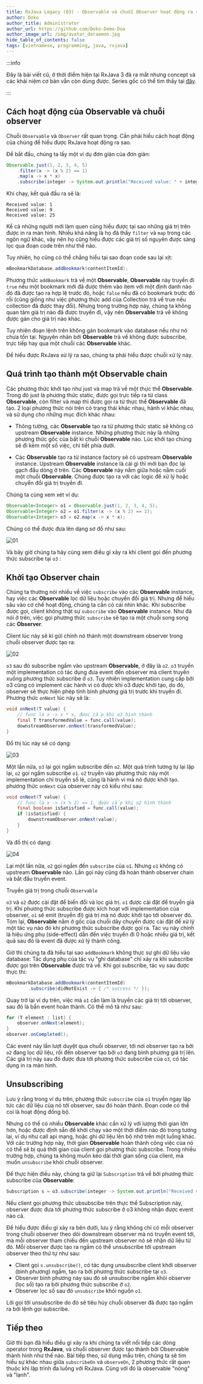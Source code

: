 ```yaml
---
title: RxJava Legacy (03) - Observable và chuỗi Observer hoạt động ra sao?
author: Doko
author_title: Administrator
author_url: https://github.com/Doko-Demo-Doa
author_image_url: /img/avatar_doraemon.jpg
hide_table_of_contents: false
tags: [vietnamese, programming, java, rxjava]
---
```


:::info

Đây là bài viết cũ, ở thời điểm hiện tại RxJava 3 đã ra mắt nhưng concept và các khái niệm cơ bản vẫn còn dùng được. Series gốc có thể tìm thấy tại [đây](https://github.com/mgp/effective-rxjava).

:::

## Cách hoạt động của Observable và chuỗi observer

Chuỗi `Observable` và `Observer` rất quan trọng. Cần phải hiểu cách hoạt động của chúng để hiểu được RxJava hoạt động ra sao.

Để bắt đầu, chúng ta lấy một ví dụ đơn giản của đơn giản:

<!--truncate-->

```java
Observable.just(1, 2, 3, 4, 5)
    .filter(x -> (x % 2) == 1)
    .map(x -> x * x)
    .subscribe(integer -> System.out.println("Received value: " + integer));
```

Khi chạy, kết quả đầu ra sẽ là:

```
Received value: 1
Received value: 9
Received value: 25
```

Kể cả những người mới làm quen cũng hiểu được tại sao những giá trị trên được in ra màn hình. Nhiều khả năng là họ đã thấy `filter` và `map` trong các ngôn ngữ khác, vậy nên họ cũng hiểu được các giá trị số nguyên được sàng lọc qua đoạn code trên như thế nào.

Tuy nhiên, họ cũng có thể chẳng hiểu tại sao đoạn code sau lại xịt:

```java
mBookmarkDatabase.addBookmark(contentItemId);
```

Phương thức `addBookmark` trả về một **Observable**, **Observable** này truyền đi `true` nếu một bookmark mới đã được thêm vào item với một định danh nào đó đã được tạo ra hợp lệ trước đó, hoặc `false` nếu đã có bookmark trước đó rồi (cũng giống như việc phương thức add của Collection trả về true nếu collection đã được thay đổi). Nhưng trong trường hợp này, chúng ta không quan tâm giá trị nào đã được truyền đi, vậy nên **Observable** trả về không được gán cho giá trị nào khác.

Tuy nhiên đoạn lệnh trên không gán bookmark vào database nếu như nó chưa tồn tại. Nguyên nhân bởi **Observable** trả về không được subscribe, trực tiếp hay qua một chuỗi các **Observable** khác.

Để hiểu được RxJava xử lý ra sao, chúng ta phải hiểu được chuỗi xử lý này.

## Quá trình tạo thành một Observable chain

Các phương thức khởi tạo như just và map trả về một thực thể **Observable**. Trong đó just là phương thức static, được gọi trực tiếp ra từ class **Observable**, còn filter và map thì được gọi ra từ thực thể **Observable** đã tạo. 2 loại phương thức nói trên có trạng thái khác nhau, hành vi khác nhau, và sử dụng cho những mục đích khác nhau:

- Thông tường, các **Observable** tạo ra từ phương thức static sẽ không có upstream **Observable** instance. Những phương thức này là những phương thức gốc của bất kì chuỗi **Observable** nào. Lúc khởi tạo chúng sẽ đi kèm một số việc, chi tiết phía dưới.

- Các **Observable** tạo ra từ instance factory sẽ có upstream **Observable** instance. Upstream **Observable** instance là cái gì thì mời bạn đọc lại gạch đầu dòng ở trên. Các **Observable** này nằm giữa hoặc nằm cuối một chuỗi **Observable**. Chúng được tạo ra với các logic để xử lý hoặc chuyển đổi giá trị truyền đi.

Chúng ta cùng xem xét ví dụ:

```java
Observable<Integer> o1 = Observable.just(1, 2, 3, 4, 5);
Observable<Integer> o2 = o1.filter(x -> (x % 2) == 1);
Observable<Integer> o3 = o2.map(x -> x * x);
```

Chúng có thể được đưa lên dạng sơ đồ như sau:

![01](https://raw.githubusercontent.com/mgp/effective-rxjava/master/items/images/observable-chain.png)

Và bây giờ chúng ta hãy cùng xem điều gì xảy ra khi client gọi đến phương thức subscribe tại `o3` :

## Khởi tạo Observer chain

Chúng ta thường nói nhiều về việc `subscribe` vào các **Observable** instance, hay việc các **Observable** lọc dữ liệu hoặc chuyển đổi giá trị. Nhưng để hiểu sâu vào cơ chế hoạt động, chúng ta cần có cái nhìn khác. Khi subscribe được gọi, client không thật sự `subscribe` vào **Observable** instance. Như đã nói ở trên, việc gọi phương thức `subscribe` sẽ tạo ra một chuỗi song song các **Observer**.

Client lúc này sẽ kí gửi chính nó thành một downstream observer trong chuỗi observer được tạo ra:

![02](https://raw.githubusercontent.com/mgp/effective-rxjava/master/items/images/observer-chain-subscribe-o3.png)

`o3` sau đó subscribe ngầm vào upstream **Observable**, ở đây là `o2`. `o3` truyền một implementation có tác dụng đưa event đến observer mà client truyền xuống phương thức subscribe ở `o3`. Tuy nhiên implementation cung cấp bởi o3 cũng có implement các hành vi có được khi o3 được khởi tạo, do đó, observer sẽ thực hiện phép tính bình phương giá trị trước khi truyền đi. Phương thức `onNext` lúc này sẽ là:

```java
void onNext(T value) {
    // func là x -> x * x, được cấp khi o3 hình thành
    final T transformedValue = func.call(value);
    downstreamObserver.onNext(transformedValue);
}
```

Đồ thị lúc này sẽ có dạng:

![03](https://raw.githubusercontent.com/mgp/effective-rxjava/master/items/images/observer-chain-subscribe-o2.png)

Một lần nữa, `o3` lại gọi ngầm subscribe đến `o2`. Một quá trình tương tự lại lặp lại, `o2` gọi ngầm subscribe `o1`. `o2` truyền vào phương thức này một implementation chỉ truyền số lẻ, cũng là hành vi mà nó được khởi tạo. phương thức `onNext` của observer này có kiểu như sau:

```java
void onNext(T value) {
    // func là x -> (x % 2) == 1, được cấp khi o2 hình thành
    final boolean isSatisfied = func.call(value);
    if (isSatisfied) {
        downstreamObserver.onNext(value);
    }
}
```

Và đồ thị có dạng:

![04](https://raw.githubusercontent.com/mgp/effective-rxjava/master/items/images/observer-chain-subscribe-o1.png)

Lại một lần nữa, `o2` gọi ngầm đến `subscribe` của `o1`. Nhưng `o1` không có upstream **Observable** nào. Lần gọi này cũng đã hoàn thành observer chain và bắt đầu truyền event.

Truyền giá trị trong chuỗi `Observable`

`o3` và `o2` được cài đặt để biến đổi và lọc giá trị. `o1` được cài đặt để truyền giá trị. Khi phương thức subscribe được kích hoạt với implementation của observer, `o1` sẽ emit (truyền đi) giá trị mà nó được khởi tạo tới observer đó. Tóm lại, **Observable** nằm ở gốc của chuỗi dây chuyền được cài đặt để xử lý một tác vụ nào đó khi phương thức subscribe được gọi ra. Tác vụ này chính là hiệu ứng phụ (side-effect) dẫn đến việc truyền đi 0 hoặc nhiều giá trị, kết quả sau đó là event đã được xử lý thành công.

Giờ thì chúng ta đã hiểu tại sao `addBookmark` không thực sự ghi dữ liệu vào database: Tác dụng phụ của tác vụ "ghi database" chỉ xảy ra khi subscribe được gọi trên **Observable** được trả về. Khi gọi subscribe, tác vụ sau được thực thi:

```java
mBookmarkDatabase.addBookmark(contentItemId)
        .subscribe(didNotExist -> { /* success */ });
```

Quay trở lại ví dụ trên, việc mà `o1` cần làm là truyền các giá trị tới observer, sau đó là bắn event hoàn thành. Có thể mô tả như sau:

```java
for (T element : list) {
    observer.onNext(element);
}
observer.onCompleted();
```

Các event này lần lượt duyệt qua chuỗi observer, tới nơi observer tạo ra bởi `o2` đang lọc dữ liệu, rồi đến observer tạo bởi `o3` đang bình phương giá trị lên. Các giá trị này sau đó được đưa tới phương thức subscribe của `o3`, có tác dụng in ra màn hình.

## Unsubscribing

Lưu ý rằng trong ví dụ trên, phương thức `subscribe` của `o1` truyền ngay lập tức các dữ liệu của nó tới observer, sau đó hoàn thành. Đoạn code có thể coi là hoạt động đồng bộ.

Nhưng có thể có nhiều **Observable** khác cần xử lý với lượng thời gian lớn hơn, hoặc được định sẵn để khởi chạy vào một thời điểm nào đó trong tương lai, ví dụ như call api mạng, hoặc ghi dữ liệu lên bộ nhớ trên một luồng khác. Với các trường hợp này, thời gian **Observable** hoàn thành công việc của nó có thể sẽ bị quá thời gian của client gọi phương thức subscribe. Trong nhiều trường hợp, chúng ta không muốn kéo dài thời gian sống của client, mà muốn `unsubscribe` khỏi chuỗi observer.

Để thực hiện điều này, chúng ta giữ lại `Subscription` trả về bởi phương thức subscribe của **Observable**:

```java
Subscription s = o3.subscribe(integer -> System.out.println("Received value: " + integer));
```

Nếu client gọi phương thức ubsubscibe trên thực thể Subscription này, observer được đưa tới phương thức subscribe ở o3 không nhận được event nào cả.

Để hiểu được điều gì xảy ra bên dưới, lưu ý rằng không chỉ có mỗi observer trong chuỗi observer theo dõi downstream observer mà nó truyền event tới, mà mỗi observer tham chiếu đến upstream observer nó sẽ nhận dữ liệu từ đó. Mỗi observer được tạo ra ngầm có thể unsubscribe tới upstream observer theo thứ tự như sau:

- Client gọi `s.unsubscribe()`, có tác dụng unsubscribe client khởi observer (bình phương) ngầm, tạo ra bởi phương thức subscribe tại `o3`.
- Observer bình phương này sau đó sẽ unsubscribe ngầm khỏi observer (lọc số) tạo ra bởi phương thức subscribe ở `o2`.
- Observer lọc số sau đó `unsubscribe` khỏi nguồn `o1`.

Lời gọi tới unsubscribe do đó sẽ tiêu hủy chuỗi observer đã được tạo ngầm ra bởi lệnh gọi subscribe.

## Tiếp theo

Giờ thì bạn đã hiểu điều gì xảy ra khi chúng ta viết nối tiếp các dòng operator trong **RxJava**, và chuỗi observer được tạo thành bởi Observable thành hình như thế nào. Bài tiếp theo, sử dụng mẫu trên, chúng ta sẽ tìm hiểu sự khác nhau giữa `subscribeOn` và `observeOn`, 2 phương thức rất quen thuộc khi lập trình đa luồng với RxJava. Cùng với đó là observable "nóng" và "lạnh".
